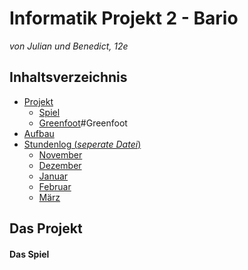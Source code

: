 # Informatik Projekt 2 - Bario
*von Julian und Benedict, 12e*

## Inhaltsverzeichnis
* [Projekt](#Projekt)
  * [Spiel](#Idee)
  * [Greenfoot]()#Greenfoot
* [Aufbau](#Aufbau)
* [Stundenlog (*seperate Datei*)](https://github.com/StormarnJB/BarioTheGame/blob/master/Stundenlog.md)
  * [November](https://github.com/StormarnJB/BarioTheGame/blob/master/Stundenlog.md#November)
  * [Dezember](https://github.com/StormarnJB/BarioTheGame/blob/master/Stundenlog.md#Dezember)
  * [Januar](https://github.com/StormarnJB/BarioTheGame/blob/master/Stundenlog.md#Januar)
  * [Februar](https://github.com/StormarnJB/BarioTheGame/blob/master/Stundenlog.md#Februar)
  * [März](https://github.com/StormarnJB/BarioTheGame/blob/master/Stundenlog.md#März)


## Das Projekt <a name="Projekt"></a>

#### Das Spiel <a name="Idee"></a>

